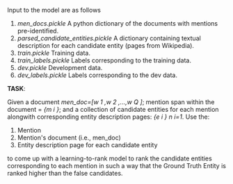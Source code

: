 Input to the model are as follows
1. *men_docs.pickle*
    A python dictionary of the documents with mentions pre-identified.
2. *parsed_candidate_entities.pickle*
    A dictionary containing textual description for each candidate entity         (pages from Wikipedia). 
3. *train.pickle*
    Training data.
4. *train_labels.pickle*
    Labels corresponding to the training data.
5. *dev.pickle* 
    Development data. 
6. *dev_labels.pickle* 
    Labels corresponding to the dev data.

**TASK**: 

Given a document *men_doc=[w 1 ,w 2 ,...,w Q ]*; mention span within the document = *{m i }*; and a collection of candidate entities for each mention alongwith corresponding entity description pages: *{e i } n i=1*. Use the:
1. Mention
2. Mention's document (i.e., men_doc)
3. Entity description page for each candidate entity

to come up with a learning-to-rank model to rank the candidate entities corresponding to each mention in such a way that the Ground Truth Entity is ranked higher than the false candidates.
